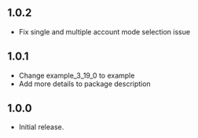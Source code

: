 ## 1.0.2
- Fix single and multiple account mode selection issue

## 1.0.1
- Change example_3_19_0 to example
- Add more details to package description

## 1.0.0
- Initial release.
